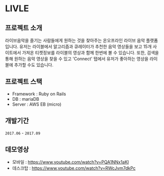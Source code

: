 # LIVLE

## 프로젝트 소개
라이브음악을 즐기는 사람들에게 원하는 것을 찾아주는 온오프라인 라이브 음악 플랫폼입니다. 유저는 라이블에서 알고리즘과 큐레이터가 추천한 음악 영상들을 보고 15개 사이트에서 가져온 티켓정보를 라이블의 영상과 함께 한번에 볼 수 있습니다. 또한, 검색을 통해 원하는 음악 영상을 찾을 수 있고 'Connect' 탭에서 유저가 좋아하는 영상을 라이블에 추가할 수도 있습니다.

## 프로젝트 스택
* Framework : Ruby on Rails
* DB : mariaDB
* Server : AWS EB (micro)

## 개발기간
`2017.06` - `2017.09`

## 데모영상
* 모바일 : https://www.youtube.com/watch?v=PQA1NNx1aKI
* 데스크탑 : https://www.youtube.com/watch?v=RWcJvm7dkPc
